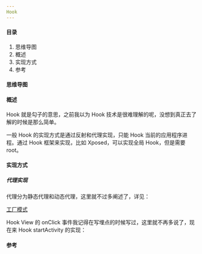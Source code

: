 ```yaml
---
Hook
---
```


#### 目录

1. 思维导图
2. 概述
3. 实现方式
4. 参考

#### 思维导图

#### 概述

Hook 就是勾子的意思，之前我以为 Hook 技术是很难理解的呢，没想到真正去了解的时候是那么简单。

一般 Hook 的实现方式是通过反射和代理实现，只能 Hook 当前的应用程序进程。通过 Hook 框架来实现，比如 Xposed，可以实现全局 Hook，但是需要 root。

#### 实现方式

##### 代理实现

代理分为静态代理和动态代理，这里就不过多阐述了，详见：

[工厂模式](https://github.com/Omooo/Android-Notes/blob/master/blogs/DesignMode/%E5%B7%A5%E5%8E%82%E6%A8%A1%E5%BC%8F.md)

Hook View 的 onClick 事件我记得在写埋点的时候写过，这里就不再多说了，现在来 Hook startActivity 的实现：



#### 参考